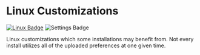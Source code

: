 # Linux Customizations
[![Linux Badge](https://img.shields.io/badge/Made_for_Linux-black?logo=linux&logoColor=black&labelColor=white)](https://distrowatch.com/dwres.php?resource=popularity)
![Settings Badge](https://custom-icon-badges.demolab.com/badge/Custom_Settings-royalblue?logo=sliders&logoColor=royalblue&labelColor=white)

Linux customizations which some installations may benefit from.
Not every install utilizes all of the uploaded preferences at one given time.
